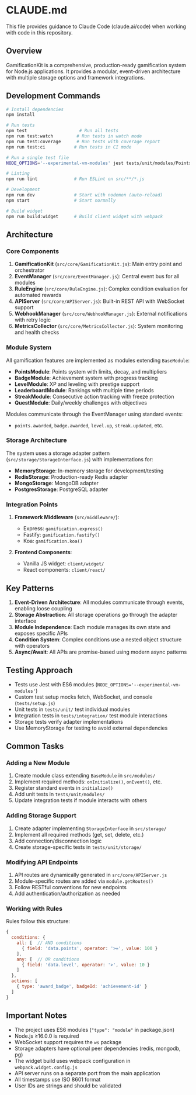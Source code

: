 # CLAUDE.md

This file provides guidance to Claude Code (claude.ai/code) when working with code in this repository.

## Overview

GamificationKit is a comprehensive, production-ready gamification system for Node.js applications. It provides a modular, event-driven architecture with multiple storage options and framework integrations.

## Development Commands

```bash
# Install dependencies
npm install

# Run tests
npm test                    # Run all tests
npm run test:watch         # Run tests in watch mode
npm run test:coverage      # Run tests with coverage report
npm run test:ci           # Run tests in CI mode

# Run a single test file
NODE_OPTIONS='--experimental-vm-modules' jest tests/unit/modules/PointsModule.test.js

# Linting
npm run lint              # Run ESLint on src/**/*.js

# Development
npm run dev               # Start with nodemon (auto-reload)
npm start                 # Start normally

# Build widget
npm run build:widget      # Build client widget with webpack
```

## Architecture

### Core Components

1. **GamificationKit** (`src/core/GamificationKit.js`): Main entry point and orchestrator
2. **EventManager** (`src/core/EventManager.js`): Central event bus for all modules
3. **RuleEngine** (`src/core/RuleEngine.js`): Complex condition evaluation for automated rewards
4. **APIServer** (`src/core/APIServer.js`): Built-in REST API with WebSocket support
5. **WebhookManager** (`src/core/WebhookManager.js`): External notifications with retry logic
6. **MetricsCollector** (`src/core/MetricsCollector.js`): System monitoring and health checks

### Module System

All gamification features are implemented as modules extending `BaseModule`:
- **PointsModule**: Points system with limits, decay, and multipliers
- **BadgeModule**: Achievement system with progress tracking
- **LevelModule**: XP and leveling with prestige support
- **LeaderboardModule**: Rankings with multiple time periods
- **StreakModule**: Consecutive action tracking with freeze protection
- **QuestModule**: Daily/weekly challenges with objectives

Modules communicate through the EventManager using standard events:
- `points.awarded`, `badge.awarded`, `level.up`, `streak.updated`, etc.

### Storage Architecture

The system uses a storage adapter pattern (`src/storage/StorageInterface.js`) with implementations for:
- **MemoryStorage**: In-memory storage for development/testing
- **RedisStorage**: Production-ready Redis adapter
- **MongoStorage**: MongoDB adapter
- **PostgresStorage**: PostgreSQL adapter

### Integration Points

1. **Framework Middleware** (`src/middleware/`):
   - Express: `gamification.express()`
   - Fastify: `gamification.fastify()`
   - Koa: `gamification.koa()`

2. **Frontend Components**:
   - Vanilla JS widget: `client/widget/`
   - React components: `client/react/`

## Key Patterns

1. **Event-Driven Architecture**: All modules communicate through events, enabling loose coupling
2. **Storage Abstraction**: All storage operations go through the adapter interface
3. **Module Independence**: Each module manages its own state and exposes specific APIs
4. **Condition System**: Complex conditions use a nested object structure with operators
5. **Async/Await**: All APIs are promise-based using modern async patterns

## Testing Approach

- Tests use Jest with ES6 modules (`NODE_OPTIONS='--experimental-vm-modules'`)
- Custom test setup mocks fetch, WebSocket, and console (`tests/setup.js`)
- Unit tests in `tests/unit/` test individual modules
- Integration tests in `tests/integration/` test module interactions
- Storage tests verify adapter implementations
- Use MemoryStorage for testing to avoid external dependencies

## Common Tasks

### Adding a New Module

1. Create module class extending `BaseModule` in `src/modules/`
2. Implement required methods: `onInitialize()`, `onEvent()`, etc.
3. Register standard events in `initialize()`
4. Add unit tests in `tests/unit/modules/`
5. Update integration tests if module interacts with others

### Adding Storage Support

1. Create adapter implementing `StorageInterface` in `src/storage/`
2. Implement all required methods (get, set, delete, etc.)
3. Add connection/disconnection logic
4. Create storage-specific tests in `tests/unit/storage/`

### Modifying API Endpoints

1. API routes are dynamically generated in `src/core/APIServer.js`
2. Module-specific routes are added via `module.getRoutes()`
3. Follow RESTful conventions for new endpoints
4. Add authentication/authorization as needed

### Working with Rules

Rules follow this structure:
```javascript
{
  conditions: {
    all: [  // AND conditions
      { field: 'data.points', operator: '>=', value: 100 }
    ],
    any: [  // OR conditions
      { field: 'data.level', operator: '>', value: 10 }
    ]
  },
  actions: [
    { type: 'award_badge', badgeId: 'achievement-id' }
  ]
}
```

## Important Notes

- The project uses ES6 modules (`"type": "module"` in package.json)
- Node.js ≥16.0.0 is required
- WebSocket support requires the `ws` package
- Storage adapters have optional peer dependencies (redis, mongodb, pg)
- The widget build uses webpack configuration in `webpack.widget.config.js`
- API server runs on a separate port from the main application
- All timestamps use ISO 8601 format
- User IDs are strings and should be validated